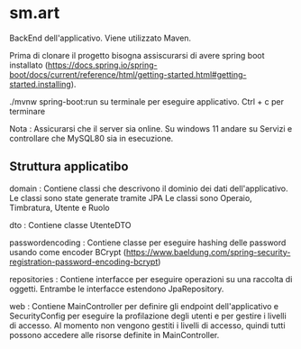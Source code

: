 # sm.art
BackEnd dell'applicativo. Viene utilizzato Maven.

Prima di clonare il progetto bisogna assiscurarsi di avere spring boot installato (https://docs.spring.io/spring-boot/docs/current/reference/html/getting-started.html#getting-started.installing).

 ./mvnw spring-boot:run su terminale per eseguire applicativo. Ctrl + c per terminare
 
 Nota : Assicurarsi che il server sia online. 
 Su windows 11 andare su Servizi e controllare che MySQL80 sia in esecuzione.
 
## Struttura applicatibo
domain : Contiene classi che descrivono il dominio dei dati dell'applicativo. Le classi sono state generate tramite JPA 
Le classi sono Operaio, Timbratura, Utente e Ruolo

dto : Contiene classe UtenteDTO

passwordencoding : Contiene classe per eseguire hashing delle password usando come encoder BCrypt (https://www.baeldung.com/spring-security-registration-password-encoding-bcrypt) 

repositories : Contiene interfacce per eseguire operazioni su una raccolta di oggetti. Entrambe le interfacce estendono JpaRepository.

web : Contiene  MainController per definire gli endpoint dell'applicativo e  SecurityConfig per eseguire la profilazione degli utenti e per gestire i livelli di accesso. Al momento non vengono gestiti i livelli di accesso, quindi tutti possono accedere alle risorse definite in MainController.
